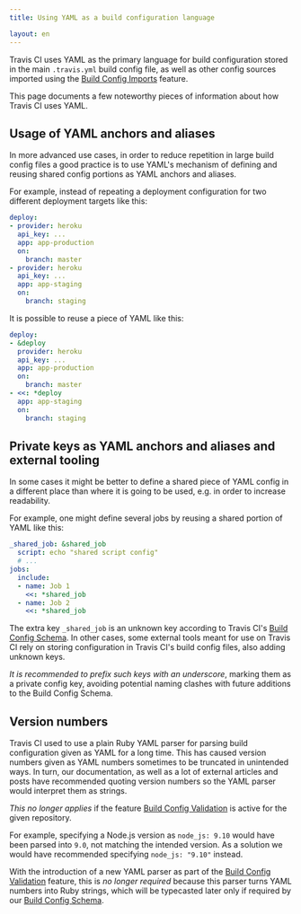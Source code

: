 ```yaml
---
title: Using YAML as a build configuration language

layout: en
---
```


Travis CI uses YAML as the primary language for build configuration stored in
the main `.travis.yml` build config file, as well as other config sources
imported using the [Build Config Imports](/user/build-config-imports) feature.

This page documents a few noteworthy pieces of information about how
Travis CI uses YAML.

## Usage of YAML anchors and aliases

In more advanced use cases, in order to reduce repetition in large build config
files a good practice is to use YAML's mechanism of defining and reusing shared
config portions as YAML anchors and aliases.

For example, instead of repeating a deployment configuration for two different
deployment targets like this:

```yaml
deploy:
- provider: heroku
  api_key: ...
  app: app-production
  on:
    branch: master
- provider: heroku
  api_key: ...
  app: app-staging
  on:
    branch: staging
```

It is possible to reuse a piece of YAML like this:

```yaml
deploy:
- &deploy
  provider: heroku
  api_key: ...
  app: app-production
  on:
    branch: master
- <<: *deploy
  app: app-staging
  on:
    branch: staging
```

## Private keys as YAML anchors and aliases and external tooling

In some cases it might be better to define a shared piece of YAML config in a
different place than where it is going to be used, e.g. in order to increase
readability.

For example, one might define several jobs by reusing a shared portion of
YAML like this:

```yaml
_shared_job: &shared_job
  script: echo "shared script config"
  # ...
jobs:
  include:
  - name: Job 1
    <<: *shared_job
  - name: Job 2
    <<: *shared_job
```

The extra key `_shared_job` is an unknown key according to Travis CI's
[Build Config Schema](https://config.travis-ci.com/). In other cases, some external
tools meant for use on Travis CI rely on storing configuration in Travis CI's
build config files, also adding unknown keys.

*It is recommended to prefix such keys with an underscore*, marking them as a
private config key, avoiding potential naming clashes with future additions to
the Build Config Schema.

## Version numbers

Travis CI used to use a plain Ruby YAML parser for parsing build configuration
given as YAML for a long time. This has caused version numbers given as YAML
numbers sometimes to be truncated in unintended ways. In turn, our
documentation, as well as a lot of external articles and posts have recommended
quoting version numbers so the YAML parser would interpret them as strings.

*This no longer applies* if the feature [Build Config Validation](/user/build-config-validation)
is active for the given repository.

For example, specifying a Node.js version as `node_js: 9.10` would have been
parsed into `9.0`, not matching the intended version. As a solution we would
have recommended specifying `node_js: "9.10"` instead.

With the introduction of a new YAML parser as part of the [Build Config Validation](/user/build-config-validation) 
feature, this is *no longer required* because this parser turns YAML
numbers into Ruby strings, which will be typecasted later only if required
by our [Build Config Schema](https://config.travis-ci.com/).
